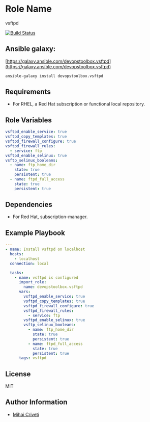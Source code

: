 Role Name
=========

vsftpd

[![Build Status](https://travis-ci.org/cmihai-ansible/vsftpd.svg?branch=master)](https://travis-ci.org/cmihai-ansible/vsftpd)

Ansible galaxy:
---------------

[https://galaxy.ansible.com/devopstoolbox.vsftpd](https://galaxy.ansible.com/devopstoolbox.vsftpd)

```bash
ansible-galaxy install devopstoolbox.vsftpd
```

Requirements
------------

- For RHEL, a Red Hat subscription or functional local repository.

Role Variables
--------------

```yaml
vsftpd_enable_service: true
vsftpd_copy_templates: true
vsftpd_firewall_configure: true
vsftpd_firewall_rules:
  - service: ftp
vsftpd_enable_selinux: true
vsftp_selinux_booleans:
  - name: ftp_home_dir
    state: true
    persistent: true
  - name: ftpd_full_access
    state: true
    persistent: true
```

Dependencies
------------

- For Red Hat, subscription-manager.

Example Playbook
----------------

```yaml
---
- name: Install vsftpd on localhost
  hosts:
    - localhost
  connection: local

  tasks:
    - name: vsftpd is configured
      import_role:
        name: devopstoolbox.vsftpd
      vars:
        vsftpd_enable_service: true
        vsftpd_copy_templates: true
        vsftpd_firewall_configure: true
        vsftpd_firewall_rules:
          - service: ftp
        vsftpd_enable_selinux: true
        vsftp_selinux_booleans:
          - name: ftp_home_dir
            state: true
            persistent: true
          - name: ftpd_full_access
            state: true
            persistent: true
      tags: vsftpd
```

License
-------

MIT

Author Information
------------------

- [Mihai Criveti](https://www.linkedin.com/in/crivetimihai)
